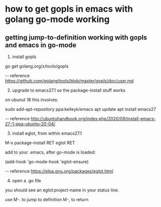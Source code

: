 # how to get gopls in emacs with golang go-mode working

## getting jump-to-definition working with gopls and emacs in go-mode

1. install gopls

go get golang.org/x/tools/gopls

-- reference https://github.com/golang/tools/blob/master/gopls/doc/user.md

2. upgrade to emacs27.1
    so the package-install stuff works
    
on ubunut 18 this involves:
    
sudo add-apt-repository ppa:kelleyk/emacs
apt update
apt install emacs27

-- reference http://ubuntuhandbook.org/index.php/2020/09/install-emacs-27-1-ppa-ubuntu-20-04/

3. install eglot, from within emacs27.1

M-x package-install RET eglot RET

add to your .emacs, after go-mode is loaded:

(add-hook 'go-mode-hook 'eglot-ensure)

-- reference https://elpa.gnu.org/packages/eglot.html

4. open a .go file

you should see an eglot:project-name in your status line.

use M-. to jump to definition
    M-, to return

